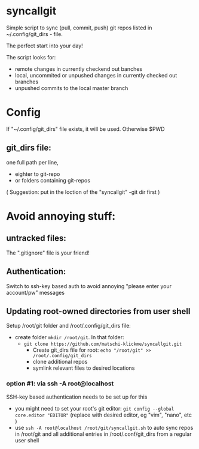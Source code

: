 # syncallgit
Simple script to sync (pull, commit, push) git repos listed in ~/.config/git_dirs - file.

The perfect start into your day!

The script looks for:
* remote changes in currently checkend out banches 
* local, uncommited or unpushed changes in currently checked out branches
* unpushed commits to the local master branch


# Config
If "~/.config/git_dirs" file exists, it will be used. Otherwise $PWD 

## git_dirs file: 
one full path per line,
* eighter to git-repo
* or folders containing git-repos

( Suggestion: put in the loction of the "syncallgit" -git dir first )

# Avoid annoying stuff:

## untracked files: 
The ".gitignore" file is your friend!

## Authentication: 
Switch to ssh-key based auth to avoid annoying "please enter your account/pw" messages 

## Updating root-owned directories from user shell
Setup /root/git folder and /root/.config/git_dirs file:

 * create folder `mkdir /root/git`. In that folder:
     * `git clone https://github.com/matschi-klickme/syncallgit.git`
        * Create git_dirs file for root: `echo "/root/git" >> /root/.config/git_dirs`
        * clone additional repos
        * symlink relevant files to desired locations

### option #1: via ssh -A root@localhost 
SSH-key based authentication needs to be set up for this

 * you might need to set your root's git editor: `git config --global core.editor "EDITOR"`   (replace with desired editor, eg "vim", "nano", etc )
 * use `ssh -A root@localhost /root/git/syncallgit.sh` to auto sync repos in /root/git and all additional entries in /root/.conf/git_dirs from a regular user shell 
  
